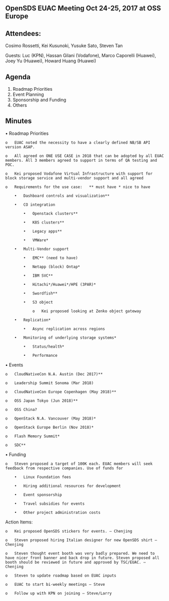 ## OpenSDS EUAC Meeting Oct 24-25, 2017 at OSS Europe

## Attendees:
Cosimo Rossetti, Kei Kusunoki, Yusuke Sato, Steven Tan

Guests: Luc (KPN), Hassan Gilani (Vodafone), Marco Caporelli (Huawei), Joey Yu (Huawei), Howard Huang (Huawei)

## Agenda
1.	Roadmap Priorities
2.	Event Planning
3.	Sponsorship and Funding
4.	Others





 
 

## Minutes

•	Roadmap Priorities

	o	EUAC noted the necessity to have a clearly defined NB/SB API version ASAP.
	
	o	All agreed on ONE USE CASE in 2018 that can be adopted by all EUAC members. All 3 members agreed to support in terms of QA testing and POC. 
	
	o	Kei proposed Vodafone Virtual Infrastructure with support for block storage service and multi-vendor support and all agreed
	
	o	Requirements for the use case:   ** must have * nice to have
	
		•	Dashboard controls and visualization**
		
		•	CO integration
		
			•	Openstack clusters** 
			
			•	K8S clusters**
			
			•	Legacy apps**
			
			•	VMWare*
			
		•	Multi-Vendor support
		
			•	EMC** (need to have)
			
			•	Netapp (block) Ontap*
			
			•	IBM SVC**
			
			•	Hitachi*/Huawei*/HPE (3PAR)*
			
			•	Swordfish** 
			
			•	S3 object 
			
				o	Kei proposed looking at Zenko object gateway 
				
		•	Replication* 
		
			•	Async replication across regions
			
		•	Monitoring of underlying storage systems*
		
			•	Status/health*
			
			•	Performance
			
•	Events

	o	CloudNativeCon N.A. Austin (Dec 2017)**
	
	o	Leadership Summit Sonoma (Mar 2018)
	
	o	CloudNativeCon Europe Copenhagen (May 2018)**
	
	o	OSS Japan Tokyo (Jun 2018)**
	
	o	OSS China? 
	
	o	OpenStack N.A. Vancouver (May 2018)*
	
	o	OpenStack Europe Berlin (Nov 2018)*
	
	o	Flash Memory Summit*
	
	o	SDC**
	

•	Funding 

	o	Steven proposed a target of 100K each. EUAC members will seek feedback from respective companies. Use of funds for 
	
		•	Linux Foundation fees
		
		•	Hiring additional resources for development
		
		•	Event sponsorship
		
		•	Travel subsidies for events
		
		•	Other project administration costs
		

Action Items:

	o	Kei proposed OpenSDS stickers for events. – Chenjing 
	
	o	Steven proposed hiring Italian designer for new OpenSDS shirt – Chenjing 
	
	o	Steven thought event booth was very badly prepared. We need to have nicer front banner and back drop in future. Steven proposed all booth should be reviewed in future and approved by TSC/EUAC. – Chenjing 
	
	o	Steven to update roadmap based on EUAC inputs
	
	o	EUAC to start bi-weekly meetings – Steve
	
	o	Follow up with KPN on joining – Steve/Larry


 




